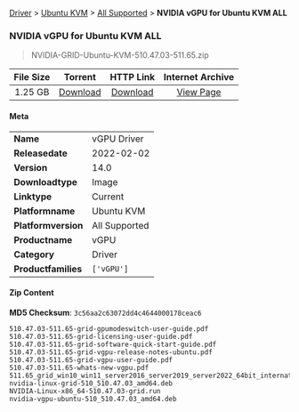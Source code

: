 
[Driver](/README.md)  >  [Ubuntu KVM](/index/Driver/Ubuntu_KVM.md)  >  [All Supported](/index/Driver/Ubuntu_KVM/All_Supported.md)  >  **NVIDIA vGPU for Ubuntu KVM ALL**


###    NVIDIA vGPU for Ubuntu KVM ALL

> NVIDIA-GRID-Ubuntu-KVM-510.47.03-511.65.zip   


| **File Size** | **Torrent**  | **HTTP Link** | **Internet Archive** |
|:-------------:|:------------:|:-------------:|:--------------------:|
| 1.25 GB |  [Download](https://archive.org/download/nvgpu_NVIDIA-GRID-Ubuntu-KVM-510.47.03-511.65.zip/nvgpu_NVIDIA-GRID-Ubuntu-KVM-510.47.03-511.65.zip_archive.torrent)       | [Download](https://archive.org/compress/nvgpu_NVIDIA-GRID-Ubuntu-KVM-510.47.03-511.65.zip) | [View Page](https://archive.org/details/nvgpu_NVIDIA-GRID-Ubuntu-KVM-510.47.03-511.65.zip)       |

#### Meta

<table>
<tr><td><strong>Name</strong></td><td>vGPU Driver</td></tr>
<tr><td><strong>Releasedate</strong></td><td>2022-02-02</td></tr>
<tr><td><strong>Version</strong></td><td>14.0</td></tr>
<tr><td><strong>Downloadtype</strong></td><td>Image</td></tr>
<tr><td><strong>Linktype</strong></td><td>Current</td></tr>
<tr><td><strong>Platformname</strong></td><td>Ubuntu KVM</td></tr>
<tr><td><strong>Platformversion</strong></td><td>All Supported</td></tr>
<tr><td><strong>Productname</strong></td><td>vGPU</td></tr>
<tr><td><strong>Category</strong></td><td>Driver</td></tr>
<tr><td><strong>Productfamilies</strong></td><td><code>['vGPU']</code></td></tr>
</table>

#### Zip Content

**MD5 Checksum**: `3c56aa2c63072dd4c4644000178ceac6`

```text
510.47.03-511.65-grid-gpumodeswitch-user-guide.pdf
510.47.03-511.65-grid-licensing-user-guide.pdf
510.47.03-511.65-grid-software-quick-start-guide.pdf
510.47.03-511.65-grid-vgpu-release-notes-ubuntu.pdf
510.47.03-511.65-grid-vgpu-user-guide.pdf
510.47.03-511.65-whats-new-vgpu.pdf
511.65_grid_win10_win11_server2016_server2019_server2022_64bit_international.exe
nvidia-linux-grid-510_510.47.03_amd64.deb
NVIDIA-Linux-x86_64-510.47.03-grid.run
nvidia-vgpu-ubuntu-510_510.47.03_amd64.deb
```